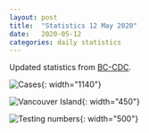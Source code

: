 ```yaml
---
layout: post
title:  "Statistics 12 May 2020"
date:   2020-05-12
categories: daily statistics
---
```


Updated statistics from [BC-CDC](http://www.bccdc.ca/health-info/diseases-conditions/covid-19/case-counts-press-statements).

![Cases](/covid19BCStats/images/2020-05-12-Cases.png){: width="1140"}

![Vancouver Island](/covid19BCStats/images/2020-05-12-VancouverIsland.png){: width="450"}

![Testing numbers](/covid19BCStats/images/2020-05-12-TestingRate.png){: width="500"}
